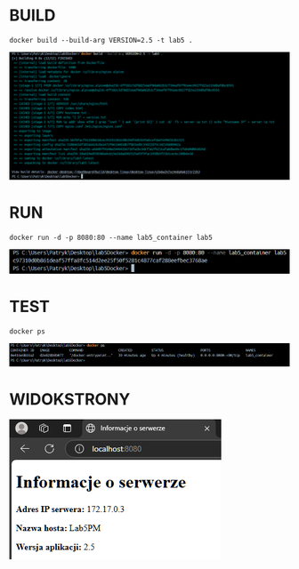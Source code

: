 # BUILD
```
docker build --build-arg VERSION=2.5 -t lab5 .
```
![image](screenshots/Dockerbuild.png)
# RUN
```
docker run -d -p 8080:80 --name lab5_container lab5
```
![image](screenshots/Dockerrun.png)
# TEST
```
docker ps
```
![image](screenshots/wyniktestuhealthcheck.png)

# WIDOKSTRONY

![image](screenshots/widokstrony.png)
